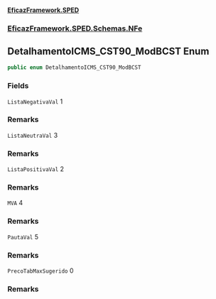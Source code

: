 #### [EficazFramework.SPED](EficazFrameworkSPED.md 'EficazFramework SPED')
### [EficazFramework.SPED.Schemas.NFe](EficazFramework.SPED.Schemas.NFe.md 'EficazFramework.SPED.Schemas.NFe')

## DetalhamentoICMS_CST90_ModBCST Enum

```csharp
public enum DetalhamentoICMS_CST90_ModBCST
```
### Fields

<a name='EficazFramework.SPED.Schemas.NFe.DetalhamentoICMS_CST90_ModBCST.ListaNegativaVal'></a>

`ListaNegativaVal` 1

### Remarks

<a name='EficazFramework.SPED.Schemas.NFe.DetalhamentoICMS_CST90_ModBCST.ListaNeutraVal'></a>

`ListaNeutraVal` 3

### Remarks

<a name='EficazFramework.SPED.Schemas.NFe.DetalhamentoICMS_CST90_ModBCST.ListaPositivaVal'></a>

`ListaPositivaVal` 2

### Remarks

<a name='EficazFramework.SPED.Schemas.NFe.DetalhamentoICMS_CST90_ModBCST.MVA'></a>

`MVA` 4

### Remarks

<a name='EficazFramework.SPED.Schemas.NFe.DetalhamentoICMS_CST90_ModBCST.PautaVal'></a>

`PautaVal` 5

### Remarks

<a name='EficazFramework.SPED.Schemas.NFe.DetalhamentoICMS_CST90_ModBCST.PrecoTabMaxSugerido'></a>

`PrecoTabMaxSugerido` 0

### Remarks